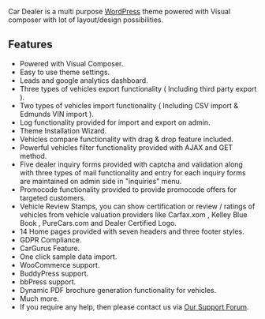 Car Dealer is a multi purpose [WordPress](http://www.wordpress.org "WordPress") theme powered with Visual composer with lot of layout/design possibilities.

## Features ##

* Powered with Visual Composer.
* Easy to use theme settings.
* Leads and google analytics dashboard.
* Three types of vehicles export functionality ( Including third party export ).
* Two types of vehicles import functionality ( Including CSV import & Edmunds VIN import ).
* Log functionality provided for import and export on admin.
* Theme Installation Wizard.
* Vehicles compare functionality with drag & drop feature included.
* Powerful vehicles filter functionality provided with AJAX and GET method.
* Five dealer inquiry forms provided with captcha and validation along with three types of mail functionality and entry for each inquiry forms are maintained on admin side in "inquiries" menu.
* Promocode functionality provided to provide promocode offers for targeted customers.
* Vehicle Review Stamps, you can show certification or review / ratings of vehicles from vehicle valuation providers like Carfax.xom , Kelley Blue Book , PureCars.com and Dealer Certified Logo.
* 14 Home pages provided with seven headers and three footer styles.
* GDPR Compliance.
* CarGurus Feature.
* One click sample data import.
* WooCommerce support.
* BuddyPress support.
* bbPress support.
* Dynamic PDF brochure generation functionality for vehicles.
* Much more.
* If you require any help, then please contact us via [Our Support Forum](https://potezasupport.ticksy.com/ "Our Support Forum").